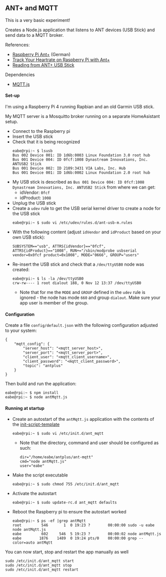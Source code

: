 ## ANT+ and MQTT
This is a very basic experiment!

Creates a Node.js application that listens to ANT devices (USB Stick) and send data to a MQTT broker.

References:
- [Raspberry Pi Ant+](https://infinityflow.ch/raspberry-pi-ant/) (German)
- [Track Your Heartrate on Raspberry Pi with Ant+](https://bin.re/blog/track-your-heartrate-on-raspberry-pi-with-ant/)
- [Reading from ANT+ USB Stick](https://forums.raspberrypi.com/viewtopic.php?t=26124#p310583)

Dependencies
- [MQTT.js](https://github.com/mqttjs/MQTT.js/tree/main)

#### Set-up
I'm using a Raspberry Pi 4 running Rapbian and an old Garmin USB stick.

My MQTT server is a Mosquitto broker running on a separate HomeAsistant setup.

- Connect to the Raspberry pi
- Insert the USB stick 
- Check that it is being recognized
    ```
    eabe@rpi:~ $ lsusb
    Bus 002 Device 001: ID 1d6b:0003 Linux Foundation 3.0 root hub
    Bus 001 Device 004: ID 0fcf:1008 Dynastream Innovations, Inc. ANTUSB2 Stick
    Bus 001 Device 002: ID 2109:3431 VIA Labs, Inc. Hub
    Bus 001 Device 001: ID 1d6b:0002 Linux Foundation 2.0 root hub
    ```
- My USB stick is described as `Bus 001 Device 004: ID 0fcf:1008 Dynastream Innovations, Inc. ANTUSB2 Stick` from where we can get:
    - idVendor: `0fcf`
    - idProduct: `1008`
- Unplug the USB stick
- Create a `udev` rule to get the USB serial kernel driver to create a node for the USB stick
    ```
    eabe@rpi:~ $ sudo vi /etc/udev/rules.d/ant-usb-m.rules
    ```
- With the following content (adjust `idVendor` and `idProduct` based on your own USB stick):
    ```
    SUBSYSTEM=="usb", ATTRS{idVendor}=="0fcf", ATTRS{idProduct}=="1008", RUN+="/sbin/modprobe usbserial vendor=0x0fcf product=0x1008", MODE="0666", GROUP="users"
    ```
- Re-insert the USB stick and check that a `/dev/ttyUSB0` node was created:
    ```
    eabe@rpi:~ $ ls -la /dev/ttyUSB0 
    crw-rw---- 1 root dialout 188, 0 Nov 12 13:37 /dev/ttyUSB0
    ```
    - Note that for me the `MODE` and `GROUP` defined in the `udev` rule is ignored - the node has mode `660` and group `dialout`. Make sure your app user is member of the group.


#### Configuration
Create a file `config/default.json` with the following configuration adjusted to your system:
```
{
    "mqtt_config": {
        "server_host": "<mqtt_server_host>",
        "server_port": "<mqtt_server_port>",
        "client_user": "<mqtt_client_username>",
        "client_password": "<mqtt_client_password>",
        "topic": "antplus"
    }
}
```

Then build and run the application:
```
eabe@rpi:~ $ npm install
eabe@rpi:~ $ node antMqtt.js
```

#### Running at startup
- Create an autostart of the `antMqtt.js` application with the contents of the [init-script-template](https://github.com/fhd/init-script-template/blob/master/template)
  ```
  eabe@rpi:~ $ sudo vi /etc/init.d/ant_mqtt
  ```
  - Note that the directory, command and user should be configured as such:
    ```
    dir="/home/eabe/antplus/ant-mqtt"
    cmd="node antMqtt.js"
    user="eabe"
    ```
- Make the script executable
  ```
  eabe@rpi:~ $ sudo chmod 755 /etc/init.d/ant_mqtt 
  ```
- Activate the autostart
  ```
  eabe@rpi:~ $ sudo update-rc.d ant_mqtt defaults
  ```
- Reboot the Raspberry pi to ensure the autostart worked
  ```
  eabe@rpi:~ $ ps -ef |grep antMqtt
  root         546       1  0 19:23 ?        00:00:00 sudo -u eabe node antMqtt.js
  eabe         602     546  5 19:23 ?        00:00:02 node antMqtt.js
  eabe        1876    1489  0 19:24 pts/0    00:00:00 grep --color=auto antMqtt
  ```

You can now start, stop and restart the app manually as well
```
sudo /etc/init.d/ant_mqtt start
sudo /etc/init.d/ant_mqtt stop
sudo /etc/init.d/ant_mqtt restart
```
